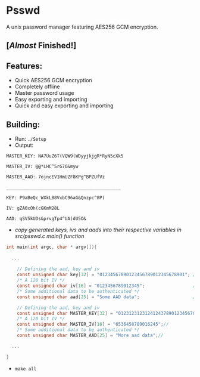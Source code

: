 # Psswd
A unix password manager featuring AES256 GCM encryption.
## [*Almost* Finished!]
## Features:
* Quick AES256 GCM encryption
* Completely offline
* Master password usage
* Easy exporting and importing
* Quick and easy exporting and importing

## Building:
* Run: `./Setup`
* Output:

```MASTER_KEY: NA7UuZ6T(VQW9(WDyyjkjgR*RyN5cXk5```

```MASTER_IV: @@*LHC^5rG7O&myw```

```MASTER_AAD: 7ojncEV1HmUZF8KPg^BPZUfVz```

```___________________________________________```

```KEY: P9aBeQc_WXkLB8VxbC96aG&Qnzpc^8P(```

```IV: gZA0xOh(cGKmM28L```

```AAD: qSV5kUDs&prvgTp4^UA(dU5O&```
        

* *copy generated keys, ivs and aads into their respective variables in src/psswd.c main() function*

```c
int main(int argc, char * argv[]){
  
  ...
  
	// Defining the aad, key and iv
	const unsigned char key[32] = "01234567890123456789012345678901"; // Replace with KEY
	/* A 128 bit IV */
	const unsigned char iv[16] = "0123456789012345";                  // Replace With IV
	/* Some additional data to be authenticated */
	const unsigned char aad[25] = "Some AAD data";                    // Replace with AAD

	// Defining the aad, key and iv
	const unsigned char MASTER_KEY[32] = "01231231231241243789012345678901"; // Replace with MASTER_KEY
	/* A 128 bit IV */
	const unsigned char MASTER_IV[16] = "6536458789016245";//                   Replace with MASTER_IV
	/* Some additional data to be authenticated */
	const unsigned char MASTER_AAD[25] = "More aad data";//                     Replace with MASTER_AAD

  ...

}

```
* `make all`
